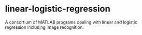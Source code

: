 # linear-logistic-regression
A consortium of MATLAB programs dealing with linear and logistic regression including image recognition.
